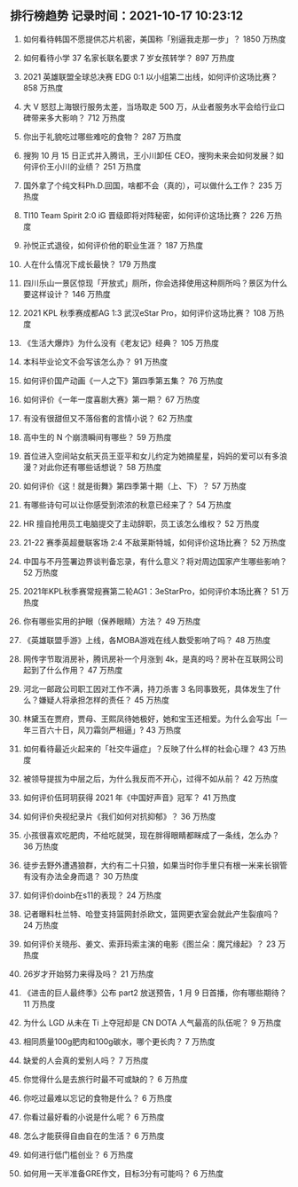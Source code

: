 
## 排行榜趋势 记录时间：2021-10-17 10:23:12
  
  1. 如何看待韩国不愿提供芯片机密，美国称「别逼我走那一步」？ 1850 万热度
    
  2. 如何看待小学 37 名家长联名要求 7 岁女孩转学？ 897 万热度
    
  3. 2021 英雄联盟全球总决赛 EDG 0:1 以小组第二出线，如何评价这场比赛？ 858 万热度
    
  4. 大 V 怒怼上海银行服务太差，当场取走 500 万，从业者服务水平会给行业口碑带来多大影响？ 712 万热度
    
  5. 你出于礼貌吃过哪些难吃的食物？ 287 万热度
    
  6. 搜狗 10 月 15 日正式并入腾讯，王小川卸任 CEO，搜狗未来会如何发展？如何评价王小川的业绩？ 251 万热度
    
  7. 国外拿了个纯文科Ph.D.回国，啥都不会（真的），可以做什么工作？ 235 万热度
    
  8. TI10 Team Spirit 2:0 iG 晋级即将对阵秘密，如何评价这场比赛？ 226 万热度
    
  9. 孙悦正式退役，如何评价他的职业生涯？ 187 万热度
    
  10. 人在什么情况下成长最快？ 179 万热度
    
  11. 四川乐山一景区惊现「开放式」厕所，你会选择使用这种厕所吗？景区为什么要这样设计？ 146 万热度
    
  12. 2021 KPL 秋季赛成都AG 1:3 武汉eStar Pro，如何评价这场比赛？ 108 万热度
    
  13. 《生活大爆炸》为什么没有《老友记》经典？ 105 万热度
    
  14. 本科毕业论文不会写该怎么办？ 91 万热度
    
  15. 如何评价国产动画《一人之下》第四季第五集？ 76 万热度
    
  16. 如何评价《一年一度喜剧大赛》第一期？ 67 万热度
    
  17. 有没有很甜但又不落俗套的言情小说？ 62 万热度
    
  18. 高中生的 N 个崩溃瞬间有哪些？ 59 万热度
    
  19. 首位进入空间站女航天员王亚平和女儿约定为她摘星星，妈妈的爱可以有多浪漫？对此你还有哪些话想说？ 58 万热度
    
  20. 如何评价《这！就是街舞》第四季第十期（上、下）？ 57 万热度
    
  21. 有哪些诗句可以让你感受到浓浓的秋意已经来了？ 54 万热度
    
  22. HR 擅自抢用员工电脑提交了主动辞职，员工该怎么维权？ 52 万热度
    
  23. 21-22 赛季英超曼联客场 2:4 不敌莱斯特城，如何评价这场比赛？ 52 万热度
    
  24. 中国与不丹签署边界谈判备忘录，有什么意义？将对周边国家产生哪些影响？ 52 万热度
    
  25. 2021年KPL秋季赛常规赛第二轮AG1：3eStarPro，如何评价本场比赛？ 51 万热度
    
  26. 你有哪些实用的护眼（保养眼睛）方法？ 49 万热度
    
  27. 《英雄联盟手游》上线，各MOBA游戏在线人数受影响了吗？ 48 万热度
    
  28. 网传字节取消房补，腾讯房补一个月涨到 4k，是真的吗？房补在互联网公司起到了什么作用？ 47 万热度
    
  29. 河北一邮政公司职工因对工作不满，持刀杀害 3 名同事致死，具体发生了什么？嫌疑人将承担怎样的责任？ 45 万热度
    
  30. 林黛玉在贾府，贾母、王熙凤待她极好，她和宝玉还相爱。为什么会写出「一年三百六十日，风刀霜剑严相逼」? 43 万热度
    
  31. 如何看待最近火起来的「社交牛逼症」？反映了什么样的社会心理？ 43 万热度
    
  32. 被领导提拔为中层之后，为什么我反而不开心，过得不如从前？ 42 万热度
    
  33. 如何评价伍珂玥获得 2021 年《中国好声音》冠军？ 41 万热度
    
  34. 如何评价央视纪录片《我们如何对抗抑郁》？ 36 万热度
    
  35. 小孩很喜欢吃肥肉，不给吃就哭，现在胖得眼睛都眯成了一条线，怎么办？ 36 万热度
    
  36. 徒步去野外遭遇狼群，大约有二十只狼，如果当时你手里只有根一米来长钢管有没有办法全身而退？ 30 万热度
    
  37. 如何评价doinb在s11的表现？ 24 万热度
    
  38. 记者曝料杜兰特、哈登支持篮网封杀欧文，篮网更衣室会就此产生裂痕吗？ 24 万热度
    
  39. 如何评价关晓彤、姜文、索菲玛索主演的电影《图兰朵：魔咒缘起》？ 23 万热度
    
  40. 26岁才开始努力来得及吗？ 21 万热度
    
  41. 《进击的巨人最终季》公布 part2 放送预告，1 月 9 日首播，你有哪些期待？ 11 万热度
    
  42. 为什么 LGD 从未在 Ti 上夺冠却是 CN DOTA 人气最高的队伍呢？ 9 万热度
    
  43. 相同质量100g肥肉和100g碳水，哪个更长肉？ 7 万热度
    
  44. 缺爱的人会真的爱别人吗？ 7 万热度
    
  45. 你觉得什么是去旅行时最不可或缺的？ 6 万热度
    
  46. 你吃过最难以忘记的食物是什么？ 6 万热度
    
  47. 你看过最好看的小说是什么呢？ 6 万热度
    
  48. 怎么才能获得自由自在的生活？ 6 万热度
    
  49. 如何进行低门槛创业？ 6 万热度
    
  50. 如何用一天半准备GRE作文，目标3分有可能吗？ 6 万热度
    